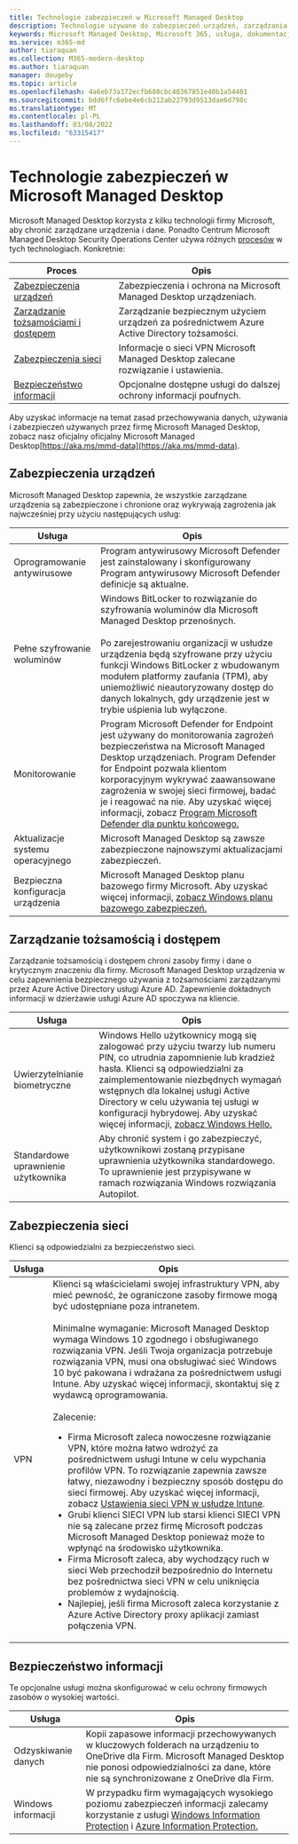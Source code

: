 ```yaml
---
title: Technologie zabezpieczeń w Microsoft Managed Desktop
description: Technologie używane do zabezpieczeń urządzeń, zarządzania tożsamościami i dostępem, zabezpieczeń sieci i zabezpieczeń informacji
keywords: Microsoft Managed Desktop, Microsoft 365, usługa, dokumentacja
ms.service: m365-md
author: tiaraquan
ms.collection: M365-modern-desktop
ms.author: tiaraquan
manager: dougeby
ms.topic: article
ms.openlocfilehash: 4a6eb73a172ecfb680cbc48367851e40b1a54401
ms.sourcegitcommit: bdd6ffc6ebe4e6cb212ab22793d9513dae6d798c
ms.translationtype: MT
ms.contentlocale: pl-PL
ms.lasthandoff: 03/08/2022
ms.locfileid: "63315417"
---
```

# <a name="security-technologies-in-microsoft-managed-desktop"></a>Technologie zabezpieczeń w Microsoft Managed Desktop

<!--Security, also Onboarding doc: data handling/store, privileged account access -->

Microsoft Managed Desktop korzysta z kilku technologii firmy Microsoft, aby chronić zarządzane urządzenia i dane. Ponadto Centrum Microsoft Managed Desktop Security Operations Center używa różnych [procesów](security-operations.md) w tych technologiach. Konkretnie:

| Proces | Opis |
| ------ | ------ |
| [Zabezpieczenia urządzeń](#device-security)| Zabezpieczenia i ochrona na Microsoft Managed Desktop urządzeniach. |
| [Zarządzanie tożsamościami i dostępem](#identity-and-access-management) | Zarządzanie bezpiecznym użyciem urządzeń za pośrednictwem Azure Active Directory tożsamości. |
| [Zabezpieczenia sieci](#network-security)| Informacje o sieci VPN Microsoft Managed Desktop zalecane rozwiązanie i ustawienia. |
| [Bezpieczeństwo informacji](#information-security)| Opcjonalne dostępne usługi do dalszej ochrony informacji poufnych. |

Aby uzyskać informacje na temat zasad przechowywania danych, używania i zabezpieczeń używanych przez firmę Microsoft Managed Desktop, zobacz nasz oficjalny oficjalny Microsoft Managed Desktop[https://aka.ms/mmd-data](https://aka.ms/mmd-data).

## <a name="device-security"></a>Zabezpieczenia urządzeń

Microsoft Managed Desktop zapewnia, że wszystkie zarządzane urządzenia są zabezpieczone i chronione oraz wykrywają zagrożenia jak najwcześniej przy użyciu następujących usług:

| Usługa | Opis |
| ----- | ----- |
| Oprogramowanie antywirusowe | Program antywirusowy Microsoft Defender jest zainstalowany i skonfigurowany<br>Program antywirusowy Microsoft Defender definicje są aktualne. |
| Pełne szyfrowanie woluminów | Windows BitLocker to rozwiązanie do szyfrowania woluminów dla Microsoft Managed Desktop przenośnych.<br><br>Po zarejestrowaniu organizacji w usłudze urządzenia będą szyfrowane przy użyciu funkcji Windows BitLocker z wbudowanym modułem platformy zaufania (TPM), aby uniemożliwić nieautoryzowany dostęp do danych lokalnych, gdy urządzenie jest w trybie uśpienia lub wyłączone.
| Monitorowanie | Program Microsoft Defender for Endpoint jest używany do monitorowania zagrożeń bezpieczeństwa na Microsoft Managed Desktop urządzeniach. Program Defender for Endpoint pozwala klientom korporacyjnym wykrywać zaawansowane zagrożenia w swojej sieci firmowej, badać je i reagować na nie. Aby uzyskać więcej informacji, zobacz [Program Microsoft Defender dla punktu końcowego.](/windows/threat-protection/windows-defender-atp/windows-defender-advanced-threat-protection) |
| Aktualizacje systemu operacyjnego | Microsoft Managed Desktop są zawsze zabezpieczone najnowszymi aktualizacjami zabezpieczeń. |
| Bezpieczna konfiguracja urządzenia | Microsoft Managed Desktop planu bazowego firmy Microsoft. Aby uzyskać więcej informacji, [zobacz Windows planu bazowego zabezpieczeń.](/windows/security/threat-protection/windows-security-baselines)|

## <a name="identity-and-access-management"></a>Zarządzanie tożsamością i dostępem

Zarządzanie tożsamością i dostępem chroni zasoby firmy i dane o krytycznym znaczeniu dla firmy. Microsoft Managed Desktop urządzenia w celu zapewnienia bezpiecznego używania z tożsamościami zarządzanymi przez Azure Active Directory usługi Azure AD. Zapewnienie dokładnych informacji w dzierżawie usługi Azure AD spoczywa na kliencie.

| Usługa | Opis |
| ----- | ----- |
| Uwierzytelnianie biometryczne | Windows Hello użytkownicy mogą się zalogować przy użyciu twarzy lub numeru PIN, co utrudnia zapomnienie lub kradzież hasła. Klienci są odpowiedzialni za zaimplementowanie niezbędnych wymagań wstępnych dla lokalnej usługi Active Directory w celu używania tej usługi w konfiguracji hybrydowej. Aby uzyskać więcej informacji, [zobacz Windows Hello.](/windows-hardware/design/device-experiences/windows-hello) |
| Standardowe uprawnienie użytkownika | Aby chronić system i go zabezpieczyć, użytkownikowi zostaną przypisane uprawnienia użytkownika standardowego. To uprawnienie jest przypisywane w ramach rozwiązania Windows rozwiązania Autopilot.

## <a name="network-security"></a>Zabezpieczenia sieci

Klienci są odpowiedzialni za bezpieczeństwo sieci.

| Usługa | Opis |
| ----- | ----- |
| VPN | Klienci są właścicielami swojej infrastruktury VPN, aby mieć pewność, że ograniczone zasoby firmowe mogą być udostępniane poza intranetem.<br><br>Minimalne wymaganie: Microsoft Managed Desktop wymaga Windows 10 zgodnego i obsługiwanego rozwiązania VPN. Jeśli Twoja organizacja potrzebuje rozwiązania VPN, musi ona obsługiwać sieć Windows 10 być pakowana i wdrażana za pośrednictwem usługi Intune. Aby uzyskać więcej informacji, skontaktuj się z wydawcą oprogramowania.<br><br>Zalecenie:<br><ul><li> Firma Microsoft zaleca nowoczesne rozwiązanie VPN, które można łatwo wdrożyć za pośrednictwem usługi Intune w celu wypchania profilów VPN. To rozwiązanie zapewnia zawsze łatwy, niezawodny i bezpieczny sposób dostępu do sieci firmowej. Aby uzyskać więcej informacji, zobacz [Ustawienia sieci VPN w usłudze Intune](/intune/vpn-settings-configure).</li><li>Grubi klienci SIECI VPN lub starsi klienci SIECI VPN nie są zalecane przez firmę Microsoft podczas Microsoft Managed Desktop ponieważ może to wpłynąć na środowisko użytkownika.</li><li>Firma Microsoft zaleca, aby wychodzący ruch w sieci Web przechodził bezpośrednio do Internetu bez pośrednictwa sieci VPN w celu uniknięcia problemów z wydajnością.</li><li>Najlepiej, jeśli firma Microsoft zaleca korzystanie z Azure Active Directory proxy aplikacji zamiast połączenia VPN.</li></ul>

## <a name="information-security"></a>Bezpieczeństwo informacji

Te opcjonalne usługi można skonfigurować w celu ochrony firmowych zasobów o wysokiej wartości.

| Usługa | Opis |
| ----- | ----- |
| Odzyskiwanie danych | Kopii zapasowe informacji przechowywanych w kluczowych folderach na urządzeniu to OneDrive dla Firm. Microsoft Managed Desktop nie ponosi odpowiedzialności za dane, które nie są synchronizowane z OneDrive dla Firm.
| Windows informacji | W przypadku firm wymagających wysokiego poziomu zabezpieczeń informacji zalecamy korzystanie z usługi [Windows Information Protection](/windows/threat-protection/windows-information-protection/protect-enterprise-data-using-wip) i [Azure Information Protection.](https://www.microsoft.com/cloud-platform/azure-information-protection)
